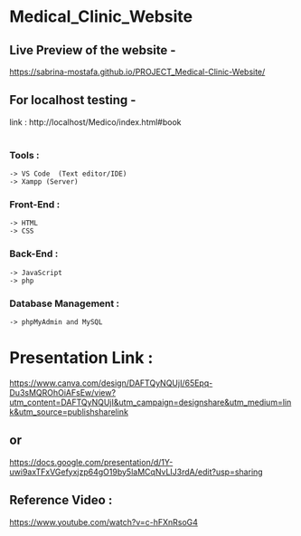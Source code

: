 # Medical_Clinic_Website

## Live Preview of the website -
https://sabrina-mostafa.github.io/PROJECT_Medical-Clinic-Website/


## For localhost testing -
link : http://localhost/Medico/index.html#book
<br/><br/>


### Tools :

    -> VS Code  (Text editor/IDE) 
    -> Xampp (Server)
        
### Front-End :

    -> HTML
    -> CSS
    
### Back-End :

    -> JavaScript
    -> php
    
### Database Management :

    -> phpMyAdmin and MySQL


# Presentation Link :
https://www.canva.com/design/DAFTQyNQUjI/65Epq-Du3sMQROhOiAFsEw/view?utm_content=DAFTQyNQUjI&utm_campaign=designshare&utm_medium=link&utm_source=publishsharelink
## or
https://docs.google.com/presentation/d/1Y-uwi9axTFxVGefyxjzp64gO19by5laMCqNvLIJ3rdA/edit?usp=sharing

## Reference Video :
https://www.youtube.com/watch?v=c-hFXnRsoG4
